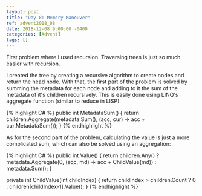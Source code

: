 ```yaml
---
layout: post
title: "Day 8: Memory Maneuver"
ref: advent2018_08
date: 2018-12-08 9:00:00 -0400
categories: [Advent]
tags: []
---
```

First problem where I used recursion. Traversing trees is just so much easier with recursion.

I created the tree by creating a recursive algorithm to create nodes and return the head node. With that, the first part of the problem is solved by summing the metadata for each node and adding to it the sum of the metadata of it's children recursively. This is easily done using LINQ's aggregate function (similar to reduce in LISP):

{% highlight C# %}
public int MetadataSum()
{
    return children.Aggregate(metadata.Sum(), (acc, cur) => acc + cur.MetadataSum());
}
{% endhighlight %}

As for the second part of the problem, calculating the value is just a more complicated sum, which can also be solved using an aggregation:

{% highlight C# %}
public int Value()
{
    return children.Any() ? metadata.Aggregate(0, (acc, md) => acc + ChildValue(md)) : metadata.Sum();
}

private int ChildValue(int childIndex)
{
    return childIndex > children.Count ? 0 : children[childIndex-1].Value();
}
{% endhighlight %}
